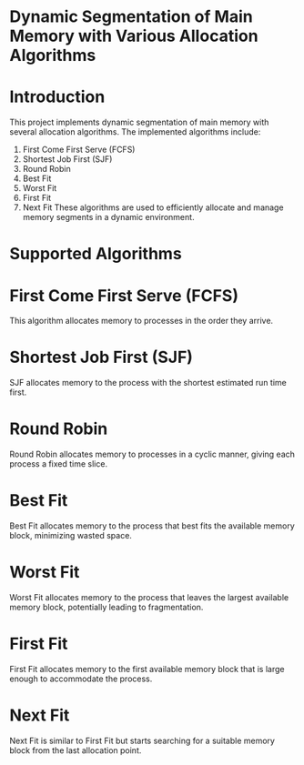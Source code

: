 # Dynamic Segmentation of Main Memory with Various Allocation Algorithms

# Introduction

This project implements dynamic segmentation of main memory with several allocation algorithms. The implemented algorithms include:

1. First Come First Serve (FCFS)
2. Shortest Job First (SJF)
3. Round Robin
4. Best Fit
5. Worst Fit
6. First Fit
7. Next Fit
These algorithms are used to efficiently allocate and manage memory segments in a dynamic environment.

#  Supported Algorithms

# First Come First Serve (FCFS)
This algorithm allocates memory to processes in the order they arrive.

# Shortest Job First (SJF)
SJF allocates memory to the process with the shortest estimated run time first.

# Round Robin
Round Robin allocates memory to processes in a cyclic manner, giving each process a fixed time slice.

# Best Fit
Best Fit allocates memory to the process that best fits the available memory block, minimizing wasted space.

# Worst Fit
Worst Fit allocates memory to the process that leaves the largest available memory block, potentially leading to fragmentation.

# First Fit
First Fit allocates memory to the first available memory block that is large enough to accommodate the process.

# Next Fit
Next Fit is similar to First Fit but starts searching for a suitable memory block from the last allocation point.

